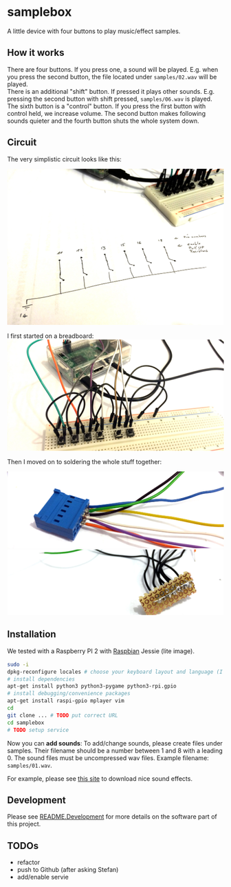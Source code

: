 # samplebox

A little device with four buttons to play music/effect samples.

## How it works

There are four buttons. If you press one, a sound will be played. E.g. when you press the second button, the file located under `samples/02.wav` will be played.  
There is an additional "shift" button. If pressed it plays other sounds. E.g. pressing the second button with shift pressed, `samples/06.wav` is played.  
The sixth button is a "control" button. If you press the first button with control held, we increase volume. The second button makes following sounds quieter and the fourth button shuts the whole system down.

## Circuit

The very simplistic circuit looks like this:

![circuit](photos/circuit.jpg)

I first started on a breadboard:
![breadboard](photos/breadboard.jpg)

Then I moved on to soldering the whole stuff together:

![plug](photos/plug.jpg)
![ground](photos/ground.jpg)

## Installation

We tested with a Raspberry PI 2 with [Raspbian](https://www.raspberrypi.org/downloads/raspbian/) Jessie (lite image).

```bash
sudo -i
dpkg-reconfigure locales # choose your keyboard layout and language (I prefer en_US.UTF-8)
# install dependencies
apt-get install python3 python3-pygame python3-rpi.gpio
# install debugging/convenience packages
apt-get install raspi-gpio mplayer vim
cd
git clone ... # TODO put correct URL
cd samplebox
# TODO setup service
```

Now you can **add sounds**: To add/change sounds, please create files under samples. Their filename should be a number between 1 and 8 with a leading 0.
The sound files must be uncompressed wav files. Example filename: `samples/01.wav`.

For example, please see [this site](http://www.orangefreesounds.com/category/sound-effects/funny-sounds/page/2/) to download nice sound effects.

## Development

Please see [README.Development](README.Development.md) for more details on the software part of this project.

## TODOs

- refactor
- push to Github (after asking Stefan)
- add/enable servie

